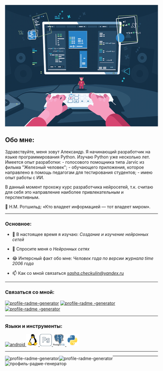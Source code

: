 <div id="header" align="center">
  <img src="https://github.com/AlexChek51/AlexChek51/blob/main/booting-up-developer-economy-how-tech-startups-are-helping-coders-build-and-test-software-faster.gif" width="700"height=400/>
</div>

<h2 align="left">Обо мне:</h2>
Здравствуйте, меня зовут Александр. Я начинающий разработчик на языке программирования Python. Изучаю Python уже несколько лет. Имеется опыт разработки: 
- голосового помощника типа Jarvic из фильма "Железный человек"; 
- обучающего приложения, которое направлено в помощь педагогам для тестирования студентов;
- имею опыт работы с ИИ.

В данный момент прохожу курс разработчика нейросетей, т.к. считаю для себя это направление наиболее привлекательным и перспективным.

💬 Н.М. Ротшильд: «Кто владеет информацией — тот владеет миром».
___
<h3 align="left">Основное:</h3>

- 🌱 В настоящее время я изучаю: *Создание и изучение нейронных сетей*

- 💬 Спросите меня о *Нейронных сетях*

- 😂 Интерсный факт обо мне: *Человек года по версии журнала time 2006 года*

- 📫 Как со мной связаться *sasha.checkulin@yandex.ru*
___

<h3 align="left">Связаться со мной:</h3> <p align="left"> <a href="https://github.com/AlexChek51" target="blank"><img align="center" src=https://github.com/AlexChek51/AlexChek51/blob/main/github_original_wordmark_logo_icon_146506.ico /Social/github.svg alt="profile-radme-generator" height="30" width="40" /></a> <a href="https://discord.gg/marcus9503" target="blank "><img align="center" src=https://raw.githubusercontent.com/rahuldkjain/github-profile-readme-generator/master/src/images/icons/Social/discord.svg alt="profile-radme -generator" height="30" width="40" /></a> 
<a href="https://vk.com/project__one" target="blank "><img align="center" src=https://github.com/AlexChek51/AlexChek51/blob/main/vk_icon-icons.com_66681.ico alt="profile-radme -generator" height="30" width="40" /></a> </p>

___

<h3 align="left">Языки и инструменты:</h3> <p align="left"> <a href =https://www.blender.org/ target="_blank" rel="noreferrer"> <img src=https://download.blender.org/branding/community/blender_community_badge_white.svg alt="android" width= "40" height="40"/> </a> <a href=https://www.linux.org/ target="_blank" rel="noreferrer"> <img src=https://raw.githubusercontent.com/devicons/devicon/master/icons/linux/linux-original.svg alt="android" width="40" height="40"/> </a> <a href=https://www.photoshop.com/en target="_blank" rel="noreferrer"> <img src=https://raw.githubusercontent.com/devicons/devicon/master/icons/photoshop/photoshop-line.svg alt="android" ширина ="40" height="40"/> </a> <a href=https://www.postgresql.org target="_blank" rel="noreferrer"> <img src=https://raw.githubusercontent.com/devicons/devicon/master/icons/postgresql/postgresql-original-wordmark.svg alt="android" width="40" height="40"/> </a> <a href=https://www .питон.org target="_blank" rel="noreferrer"> <img src=https://raw.githubusercontent.com/devicons/devicon/master/icons/python/python-original.svg alt="android" width="40 " height="40"/> </a> </p>

___

<img align="left" height="auto" width={300} src="https://github-readme-stats.vercel.app/api?username=AlexChek51&show_icons=true&theme=dark&locale=en&hide_border=false" alt="profile-radme-generator" />


<img align="left" height="auto" width={300} src="https://github-readme-streak-stats.herokuapp.com/?user=AlexChek51&theme=dark&mode=weekly&hide_border=false&locale=en" alt="profile-radme-generator" />


<img align="left" height="auto" width={300} src="https://github-readme-stats.vercel.app/api/top-langs/?username=AlexChek51&theme=dark&hide_border=false" alt ="профиль-радме-генератор" />

___
